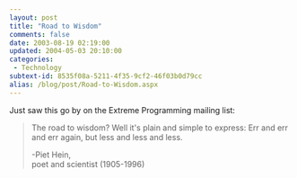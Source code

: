 ```yaml
---
layout: post
title: "Road to Wisdom"
comments: false
date: 2003-08-19 02:19:00
updated: 2004-05-03 20:10:00
categories:
 - Technology
subtext-id: 8535f08a-5211-4f35-9cf2-46f03b0d79cc
alias: /blog/post/Road-to-Wisdom.aspx
---
```



Just saw this go by on the Extreme Programming mailing list:

> The road to wisdom? Well it's plain and simple to express: Err and err and err again, but less and less and less. 
> 
> -Piet Hein,  
poet and scientist (1905-1996)

